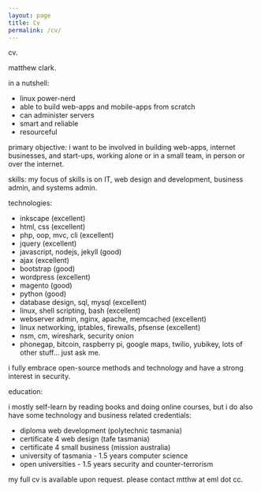 ```yaml
---
layout: page
title: Cv
permalink: /cv/
---
```


cv. 

matthew clark. 

in a nutshell:
- linux power-nerd
- able to build web-apps and mobile-apps from scratch
- can administer servers
- smart and reliable
- resourceful

primary objective:
i want to be involved in building web-apps, internet businesses, and start-ups, working alone or in a small team, in person or over the internet. 

skills:
my focus of skills is on IT, web design and development, business admin, and systems admin. 

technologies:
- inkscape (excellent)
- html, css (excellent)
- php, oop, mvc, cli (excellent)
- jquery (excellent)
- javascript, nodejs, jekyll (good)
- ajax (excellent)
- bootstrap (good)
- wordpress (excellent)
- magento (good)
- python (good)
- database design, sql, mysql (excellent)
- linux, shell scripting, bash (excellent)
- webserver admin, nginx, apache, memcached (excellent)
- linux networking, iptables, firewalls, pfsense (excellent)
- nsm, cm, wireshark, security onion
- phonegap, bitcoin, raspberry pi, google maps, twilio, yubikey, lots of other stuff... just ask me. 

i fully embrace open-source methods and technology and have a strong interest in security. 

education:

i mostly self-learn by reading books and doing online courses, but i do also have some technology and business related credentials:
- diploma web development (polytechnic tasmania)
- certificate 4 web design (tafe tasmania)
- certificate 4 small business (mission australia)
- university of tasmania - 1.5 years computer science
- open universities - 1.5 years security and counter-terrorism

my full cv is available upon request. please contact mtthw at eml dot cc.
